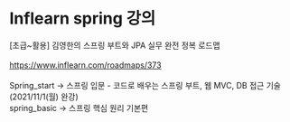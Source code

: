 # Inflearn spring 강의

[초급~활용] 김영한의 스프링 부트와 JPA 실무 완전 정복 로드맵
<br>
</br>
https://www.inflearn.com/roadmaps/373
<br>
</br>
Spring_start -> 스프링 입문 - 코드로 배우는 스프링 부트, 웹 MVC, DB 접근 기술  (2021/11/1(월) 완강)    
spring_basic -> 스프링 핵심 원리 기본편 


